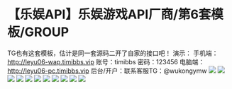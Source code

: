# 【乐娱API】乐娱游戏API厂商/第6套模板/GROUP

TG也有这套模板，估计是同一套源码二开了自家的接口吧！
演示：
手机端：http://leyu06-wap.timibbs.vip
账号：timibbs
密码：123456
电脑端：http://leyu06-pc.timibbs.vip
后台/开户：联系客服TG：@wukongymw
[![](https://wukongymw.com/wp-content/uploads/2023/01/1672913027-fcc540ec6a4e82e.jpg)](https://wukongymw.com/wp-content/uploads/2023/01/1672913027-fcc540ec6a4e82e.jpg)
[![](https://wukongymw.com/wp-content/uploads/2023/01/1672913030-7ec306f5cd517c4.png)](https://wukongymw.com/wp-content/uploads/2023/01/1672913030-7ec306f5cd517c4.png)
[![](https://wukongymw.com/wp-content/uploads/2023/01/1672913031-ef74e0a261a950c.jpg)](https://wukongymw.com/wp-content/uploads/2023/01/1672913031-ef74e0a261a950c.jpg)
[![](https://wukongymw.com/wp-content/uploads/2023/01/1672913034-0b7dbac3418f015.png)](https://wukongymw.com/wp-content/uploads/2023/01/1672913034-0b7dbac3418f015.png)
[![](https://wukongymw.com/wp-content/uploads/2023/01/1672913035-b5f9753461fd74e.jpg)](https://wukongymw.com/wp-content/uploads/2023/01/1672913035-b5f9753461fd74e.jpg)
[![](https://wukongymw.com/wp-content/uploads/2023/01/1672913038-5c115b1a0e56ae1.png)](https://wukongymw.com/wp-content/uploads/2023/01/1672913038-5c115b1a0e56ae1.png)
[![](https://wukongymw.com/wp-content/uploads/2023/01/1672913040-dada6eb5b25a0a6.png)](https://wukongymw.com/wp-content/uploads/2023/01/1672913040-dada6eb5b25a0a6.png)
[![](https://wukongymw.com/wp-content/uploads/2023/01/1672913042-a23cf72ee640048.png)](https://wukongymw.com/wp-content/uploads/2023/01/1672913042-a23cf72ee640048.png)
[![](https://wukongymw.com/wp-content/uploads/2023/01/1672913044-061220d3c411042.png)](https://wukongymw.com/wp-content/uploads/2023/01/1672913044-061220d3c411042.png)
[![](https://wukongymw.com/wp-content/uploads/2023/01/1672913045-2638d7789e069ca.png)](https://wukongymw.com/wp-content/uploads/2023/01/1672913045-2638d7789e069ca.png)
[![](https://wukongymw.com/wp-content/uploads/2023/01/1672913046-d2d26b337980404.png)](https://wukongymw.com/wp-content/uploads/2023/01/1672913046-d2d26b337980404.png)
